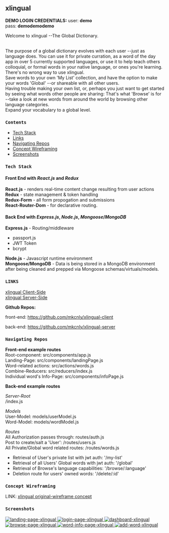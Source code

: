 ## xlingual 
**DEMO LOGIN CREDENTIALS:**
user: **demo**<br/>
pass: **demodemodemo**<br/>

Welcome to xlingual --The Global Dictionary.<br/><br/>

The purpose of a global dictionary evolves with each user --just as language does. You can use it for private curration, as a word of the day app in over 5 currently supported languages, or use it to help teach others colloquial, or formal words in your native language, or ones you're learning. There's no wrong way to use xlingual.<br/>
Save words to your own 'My List' collection, and have the option to make your words 'Global' --or shareable with all other users.<br/>
Having trouble making your own list, or, perhaps you just want to get started by seeing what words other people are sharing: That's what 'Browse' is for --take a look at new words from around the world by browsing other language categories.<br/>
Expand your vocabulary to a global level.

### **`Contents`**
- [Tech Stack](#tech-stack)
- [Links](#links)
- [Navigating Repos](#navigating-repos)
- [Concept Wireframing](#concept)
- [Screenshots](#screenshots)

### **`Tech Stack`**
#### Front End with *React.js* and *Redux*


**React.js**  - renders real-time content change resulting from user actions<br/>
**Redux** - state management & token handling<br/>
**Redux-Form** - all form propogation and submissions<br/>
**React-Router-Dom** - for declarative routing.  <br/>

 

#### Back End with *Express.js*, *Node.js*, *Mongoose*/*MongoDB*

**Express.js** - Routing/middleware <br/>
 - passport.js<br/>
 - JWT Token<br/>
 - bcrypt<br/>

**Node.js** - Javascript runtime environment<br/>
**Mongoose/MongoDB** - Data is being stored in a MongoDB environment after being cleaned and prepped via Mongoose schemas/virtuals/models.<br/>

### **`LINKS`** 
[xlingual Client-Side](https://xlingual-client.herokuapp.com/)<br/>
[xlingual Server-Side](https://xlingual-server.herokuapp.com/)<br/>

**Github Repos:** <br/>

front-end: https://github.com/mkcnly/xlingual-client<br/>

back-end: https://github.com/mkcnly/xlingual-server<br/>

### **`Navigating Repos`**<br/>
**Front-end example routes** <br/>
Root-component: src/components/app.js<br/>
Landing-Page: src/components/landingPage.js<br/>
Word-related actions: src/actions/words.js<br/>
Combine-Reducers: src/reducers/index.js<br/>
Individual word's Info-Page: src/components/infoPage.js<br/>

**Back-end example routes** <br/>

*Server-Root*<br/>
/index.js<br/>

*Models*<br/>
User-Model: models/userModel.js<br/>
Word-Model: models/wordModel.js<br/>

*Routes*<br/>
All Authorization passes through: routes/auth.js<br/>
Post to create/salt a 'User': /routes/users.js<br/>
All Private/Global word related routes: /routes/words.js<br/>
- Retrieval of User's private list with jwt auth:  '/my-list'<br/>
- Retrieval of all Users' Global words with jwt auth: '/global'<br/>
- Retrieval of Browse's language capabilities: '/browse/:language'<br/>
- Deletion route for users' owned words: '/delete/:id'<br/>


### **`Concept Wireframing`**

LINK: [xlingual original-wireframe concept](https://wireframepro.mockflow.com/view/M87d3e828d9e44c6ebf4afa53f2c290e61541986606422#/page/D1166cade359834db7ce4860c901cc466)

### **`Screenshots`**

<a href="https://ibb.co/nkyS352">
<img src="https://i.ibb.co/QmVG81B/Screen-Shot-2018-12-09-at-10-18-21-PM.png" alt="landing-page-xlingual">
</a>

<a href="https://ibb.co/JnP62Nj">
<img src="https://i.ibb.co/zsw9b1V/Screen-Shot-2018-12-09-at-10-18-55-PM.png" alt="login-page-xlingual">
</a>

<a href="https://ibb.co/5269mkZ">
<img src="https://i.ibb.co/JCKdVqZ/Screen-Shot-2018-12-09-at-10-19-24-PM.png" alt="dashboard-xlingual">
</a>

<a href="https://ibb.co/FxhLx28">
<img src="https://i.ibb.co/4mFnmz4/Screen-Shot-2018-12-09-at-10-20-01-PM.png" alt="browse-page-xlingual">
</a>

<a href="https://ibb.co/ryTsYyf">
<img src="https://i.ibb.co/BsdNbsK/Screen-Shot-2018-12-09-at-10-20-21-PM.png" alt="word-info-page-xlingual">
</a>

<a href="https://ibb.co/jTYFsPy">
<img src="https://i.ibb.co/G0DjN4W/Screen-Shot-2018-12-09-at-10-20-58-PM.png" alt="add-word-xlingual">
</a>